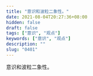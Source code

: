 ```yaml
---
title: "意识和波粒二象性。"
date: 2021-08-04T20:27:36+08:00
hidden: false
draft: false
tags: ["意识", "观点"]
keywords: ["意识", "观点"]
description: ""
slug: "0401"
---
```


意识和波粒二象性。